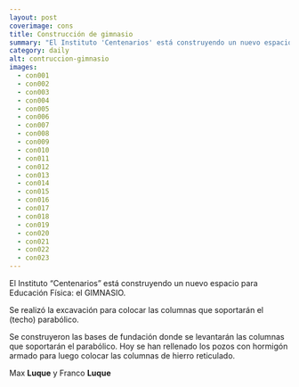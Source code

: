 ```yaml
---
layout: post
coverimage: cons
title: Construcción de gimnasio
summary: "El Instituto 'Centenarios' está construyendo un nuevo espacio para Educación Física: el GIMNASIO."
category: daily
alt: contruccion-gimnasio
images:
  - con001
  - con002
  - con003
  - con004
  - con005
  - con006
  - con007
  - con008
  - con009
  - con010
  - con011
  - con012
  - con013
  - con014
  - con015
  - con016
  - con017
  - con018
  - con019
  - con020
  - con021
  - con022
  - con023
---
```



El Instituto “Centenarios” está construyendo un nuevo espacio para Educación Física: el GIMNASIO.

Se realizó la excavación para colocar las columnas que soportarán el (techo) parabólico.

Se construyeron las bases de fundación donde se levantarán las columnas que soportarán
el parabólico. Hoy se han rellenado los pozos con hormigón armado para luego colocar las columnas de hierro
reticulado.

Max **Luque** y Franco **Luque**
